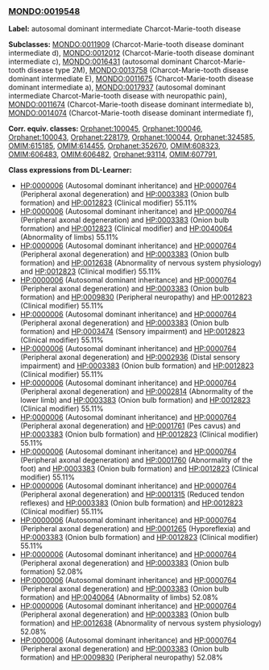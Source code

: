 
### [MONDO:0019548](http://purl.obolibrary.org/obo/MONDO_0019548)
**Label:** autosomal dominant intermediate Charcot-Marie-tooth disease

**Subclasses:** [MONDO:0011909](http://purl.obolibrary.org/obo/MONDO_0011909) (Charcot-Marie-tooth disease dominant intermediate d), [MONDO:0012012](http://purl.obolibrary.org/obo/MONDO_0012012) (Charcot-Marie-tooth disease dominant intermediate c), [MONDO:0016431](http://purl.obolibrary.org/obo/MONDO_0016431) (autosomal dominant Charcot-Marie-tooth disease type 2M), [MONDO:0013758](http://purl.obolibrary.org/obo/MONDO_0013758) (Charcot-Marie-tooth disease dominant intermediate E), [MONDO:0011675](http://purl.obolibrary.org/obo/MONDO_0011675) (Charcot-Marie-tooth disease dominant intermediate a), [MONDO:0017937](http://purl.obolibrary.org/obo/MONDO_0017937) (autosomal dominant intermediate Charcot-Marie-tooth disease with neuropathic pain), [MONDO:0011674](http://purl.obolibrary.org/obo/MONDO_0011674) (Charcot-Marie-tooth disease dominant intermediate b), [MONDO:0014074](http://purl.obolibrary.org/obo/MONDO_0014074) (Charcot-Marie-tooth disease dominant intermediate f), 

**Corr. equiv. classes:** [Orphanet:100045](http://www.orpha.net/ORDO/Orphanet_100045), [Orphanet:100046](http://www.orpha.net/ORDO/Orphanet_100046), [Orphanet:100043](http://www.orpha.net/ORDO/Orphanet_100043), [Orphanet:228179](http://www.orpha.net/ORDO/Orphanet_228179), [Orphanet:100044](http://www.orpha.net/ORDO/Orphanet_100044), [Orphanet:324585](http://www.orpha.net/ORDO/Orphanet_324585), [OMIM:615185](http://purl.obolibrary.org/obo/OMIM_615185), [OMIM:614455](http://purl.obolibrary.org/obo/OMIM_614455), [Orphanet:352670](http://www.orpha.net/ORDO/Orphanet_352670), [OMIM:608323](http://purl.obolibrary.org/obo/OMIM_608323), [OMIM:606483](http://purl.obolibrary.org/obo/OMIM_606483), [OMIM:606482](http://purl.obolibrary.org/obo/OMIM_606482), [Orphanet:93114](http://www.orpha.net/ORDO/Orphanet_93114), [OMIM:607791](http://purl.obolibrary.org/obo/OMIM_607791), 

**Class expressions from DL-Learner:**

- [HP:0000006](http://purl.obolibrary.org/obo/HP_0000006) (Autosomal dominant inheritance) and [HP:0000764](http://purl.obolibrary.org/obo/HP_0000764) (Peripheral axonal degeneration) and [HP:0003383](http://purl.obolibrary.org/obo/HP_0003383) (Onion bulb formation) and [HP:0012823](http://purl.obolibrary.org/obo/HP_0012823) (Clinical modifier) 55.11%
- [HP:0000006](http://purl.obolibrary.org/obo/HP_0000006) (Autosomal dominant inheritance) and [HP:0000764](http://purl.obolibrary.org/obo/HP_0000764) (Peripheral axonal degeneration) and [HP:0003383](http://purl.obolibrary.org/obo/HP_0003383) (Onion bulb formation) and [HP:0012823](http://purl.obolibrary.org/obo/HP_0012823) (Clinical modifier) and [HP:0040064](http://purl.obolibrary.org/obo/HP_0040064) (Abnormality of limbs) 55.11%
- [HP:0000006](http://purl.obolibrary.org/obo/HP_0000006) (Autosomal dominant inheritance) and [HP:0000764](http://purl.obolibrary.org/obo/HP_0000764) (Peripheral axonal degeneration) and [HP:0003383](http://purl.obolibrary.org/obo/HP_0003383) (Onion bulb formation) and [HP:0012638](http://purl.obolibrary.org/obo/HP_0012638) (Abnormality of nervous system physiology) and [HP:0012823](http://purl.obolibrary.org/obo/HP_0012823) (Clinical modifier) 55.11%
- [HP:0000006](http://purl.obolibrary.org/obo/HP_0000006) (Autosomal dominant inheritance) and [HP:0000764](http://purl.obolibrary.org/obo/HP_0000764) (Peripheral axonal degeneration) and [HP:0003383](http://purl.obolibrary.org/obo/HP_0003383) (Onion bulb formation) and [HP:0009830](http://purl.obolibrary.org/obo/HP_0009830) (Peripheral neuropathy) and [HP:0012823](http://purl.obolibrary.org/obo/HP_0012823) (Clinical modifier) 55.11%
- [HP:0000006](http://purl.obolibrary.org/obo/HP_0000006) (Autosomal dominant inheritance) and [HP:0000764](http://purl.obolibrary.org/obo/HP_0000764) (Peripheral axonal degeneration) and [HP:0003383](http://purl.obolibrary.org/obo/HP_0003383) (Onion bulb formation) and [HP:0003474](http://purl.obolibrary.org/obo/HP_0003474) (Sensory impairment) and [HP:0012823](http://purl.obolibrary.org/obo/HP_0012823) (Clinical modifier) 55.11%
- [HP:0000006](http://purl.obolibrary.org/obo/HP_0000006) (Autosomal dominant inheritance) and [HP:0000764](http://purl.obolibrary.org/obo/HP_0000764) (Peripheral axonal degeneration) and [HP:0002936](http://purl.obolibrary.org/obo/HP_0002936) (Distal sensory impairment) and [HP:0003383](http://purl.obolibrary.org/obo/HP_0003383) (Onion bulb formation) and [HP:0012823](http://purl.obolibrary.org/obo/HP_0012823) (Clinical modifier) 55.11%
- [HP:0000006](http://purl.obolibrary.org/obo/HP_0000006) (Autosomal dominant inheritance) and [HP:0000764](http://purl.obolibrary.org/obo/HP_0000764) (Peripheral axonal degeneration) and [HP:0002814](http://purl.obolibrary.org/obo/HP_0002814) (Abnormality of the lower limb) and [HP:0003383](http://purl.obolibrary.org/obo/HP_0003383) (Onion bulb formation) and [HP:0012823](http://purl.obolibrary.org/obo/HP_0012823) (Clinical modifier) 55.11%
- [HP:0000006](http://purl.obolibrary.org/obo/HP_0000006) (Autosomal dominant inheritance) and [HP:0000764](http://purl.obolibrary.org/obo/HP_0000764) (Peripheral axonal degeneration) and [HP:0001761](http://purl.obolibrary.org/obo/HP_0001761) (Pes cavus) and [HP:0003383](http://purl.obolibrary.org/obo/HP_0003383) (Onion bulb formation) and [HP:0012823](http://purl.obolibrary.org/obo/HP_0012823) (Clinical modifier) 55.11%
- [HP:0000006](http://purl.obolibrary.org/obo/HP_0000006) (Autosomal dominant inheritance) and [HP:0000764](http://purl.obolibrary.org/obo/HP_0000764) (Peripheral axonal degeneration) and [HP:0001760](http://purl.obolibrary.org/obo/HP_0001760) (Abnormality of the foot) and [HP:0003383](http://purl.obolibrary.org/obo/HP_0003383) (Onion bulb formation) and [HP:0012823](http://purl.obolibrary.org/obo/HP_0012823) (Clinical modifier) 55.11%
- [HP:0000006](http://purl.obolibrary.org/obo/HP_0000006) (Autosomal dominant inheritance) and [HP:0000764](http://purl.obolibrary.org/obo/HP_0000764) (Peripheral axonal degeneration) and [HP:0001315](http://purl.obolibrary.org/obo/HP_0001315) (Reduced tendon reflexes) and [HP:0003383](http://purl.obolibrary.org/obo/HP_0003383) (Onion bulb formation) and [HP:0012823](http://purl.obolibrary.org/obo/HP_0012823) (Clinical modifier) 55.11%
- [HP:0000006](http://purl.obolibrary.org/obo/HP_0000006) (Autosomal dominant inheritance) and [HP:0000764](http://purl.obolibrary.org/obo/HP_0000764) (Peripheral axonal degeneration) and [HP:0001265](http://purl.obolibrary.org/obo/HP_0001265) (Hyporeflexia) and [HP:0003383](http://purl.obolibrary.org/obo/HP_0003383) (Onion bulb formation) and [HP:0012823](http://purl.obolibrary.org/obo/HP_0012823) (Clinical modifier) 55.11%
- [HP:0000006](http://purl.obolibrary.org/obo/HP_0000006) (Autosomal dominant inheritance) and [HP:0000764](http://purl.obolibrary.org/obo/HP_0000764) (Peripheral axonal degeneration) and [HP:0003383](http://purl.obolibrary.org/obo/HP_0003383) (Onion bulb formation) 52.08%
- [HP:0000006](http://purl.obolibrary.org/obo/HP_0000006) (Autosomal dominant inheritance) and [HP:0000764](http://purl.obolibrary.org/obo/HP_0000764) (Peripheral axonal degeneration) and [HP:0003383](http://purl.obolibrary.org/obo/HP_0003383) (Onion bulb formation) and [HP:0040064](http://purl.obolibrary.org/obo/HP_0040064) (Abnormality of limbs) 52.08%
- [HP:0000006](http://purl.obolibrary.org/obo/HP_0000006) (Autosomal dominant inheritance) and [HP:0000764](http://purl.obolibrary.org/obo/HP_0000764) (Peripheral axonal degeneration) and [HP:0003383](http://purl.obolibrary.org/obo/HP_0003383) (Onion bulb formation) and [HP:0012638](http://purl.obolibrary.org/obo/HP_0012638) (Abnormality of nervous system physiology) 52.08%
- [HP:0000006](http://purl.obolibrary.org/obo/HP_0000006) (Autosomal dominant inheritance) and [HP:0000764](http://purl.obolibrary.org/obo/HP_0000764) (Peripheral axonal degeneration) and [HP:0003383](http://purl.obolibrary.org/obo/HP_0003383) (Onion bulb formation) and [HP:0009830](http://purl.obolibrary.org/obo/HP_0009830) (Peripheral neuropathy) 52.08%


